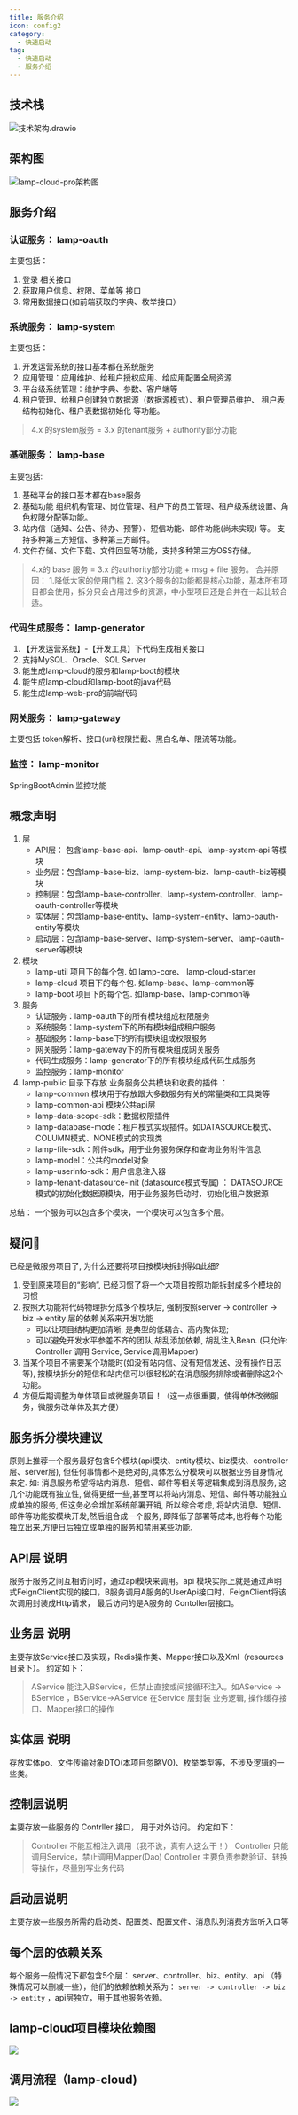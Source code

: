 ```yaml
---
title: 服务介绍
icon: config2
category:
  - 快速启动
tag:
  - 快速启动
  - 服务介绍
---
```


## 技术栈

![技术架构.drawio](/images/start/技术架构.drawio.png)



## 架构图

![lamp-cloud-pro架构图](/images/global/lamp-cloud-pro架构图.png)



## 服务介绍

### 认证服务： lamp-oauth

主要包括：

1. 登录 相关接口
2. 获取用户信息、权限、菜单等 接口
3. 常用数据接口(如前端获取的字典、枚举接口）

### 系统服务： lamp-system

主要包括：

1. 开发运营系统的接口基本都在系统服务
2. 应用管理：应用维护、给租户授权应用、给应用配置全局资源
3. 平台级系统管理：维护字典、参数、客户端等
4. 租户管理、给租户创建独立数据源（数据源模式）、租户管理员维护、 租户表结构初始化、租户表数据初始化 等功能。

> 4.x 的system服务 = 3.x 的tenant服务 + authority部分功能

### 基础服务： lamp-base

主要包括:

1. 基础平台的接口基本都在base服务
2. 基础功能 组织机构管理、岗位管理、租户下的员工管理、租户级系统设置、角色权限分配等功能。
3. 站内信（通知、公告、待办、预警）、短信功能、邮件功能(尚未实现) 等。 支持多种第三方短信、多种第三方邮件。
4. 文件存储、文件下载、文件回显等功能，支持多种第三方OSS存储。

> 4.x的 base 服务 = 3.x 的authority部分功能 + msg + file 服务。 合并原因： 1.降低大家的使用门槛 2. 这3个服务的功能都是核心功能，基本所有项目都会使用，拆分只会占用过多的资源，中小型项目还是合并在一起比较合适。

### 代码生成服务： lamp-generator

1. 【开发运营系统】-【开发工具】下代码生成相关接口
2. 支持MySQL、Oracle、SQL Server
3. 能生成lamp-cloud的服务和lamp-boot的模块
4. 能生成lamp-cloud和lamp-boot的java代码
5. 能生成lamp-web-pro的前端代码

### 网关服务： lamp-gateway

主要包括 token解析、接口(uri)权限拦截、黑白名单、限流等功能。 

### 监控： lamp-monitor

SpringBootAdmin 监控功能



## 概念声明

1. 层
   - API层： 包含lamp-base-api、lamp-oauth-api、lamp-system-api  等模块
   - 业务层：包含lamp-base-biz、lamp-system-biz、lamp-oauth-biz等模块
   - 控制层：包含lamp-base-controller、lamp-system-controller、lamp-oauth-controller等模块
   - 实体层：包含lamp-base-entity、lamp-system-entity、lamp-oauth-entity等模块
   - 启动层：包含lamp-base-server、lamp-system-server、lamp-oauth-server等模块
2. 模块
   - lamp-util 项目下的每个包. 如 lamp-core、 lamp-cloud-starter
   - lamp-cloud 项目下的每个包. 如lamp-base、lamp-common等
   - lamp-boot 项目下的每个包. 如lamp-base、lamp-common等
3. 服务
   - 认证服务：lamp-oauth下的所有模块组成权限服务
   - 系统服务：lamp-system下的所有模块组成租户服务
   - 基础服务：lamp-base下的所有模块组成权限服务
   - 网关服务：lamp-gateway下的所有模块组成网关服务
   - 代码生成服务：lamp-generator下的所有模块组成代码生成服务
   - 监控服务：lamp-monitor 
4. lamp-public 目录下存放 业务服务公共模块和收费的插件 ：
   - lamp-common 模块用于存放跟大多数服务有关的常量类和工具类等
   - lamp-common-api 模块公共api层
   - lamp-data-scope-sdk：数据权限插件
   - lamp-database-mode：租户模式实现插件。如DATASOURCE模式、COLUMN模式、NONE模式的实现类
   - lamp-file-sdk：附件sdk，用于业务服务保存和查询业务附件信息
   - lamp-model：公共的model对象
   - lamp-userinfo-sdk：用户信息注入器
   - lamp-tenant-datasource-init (datasource模式专属) ： DATASOURCE模式的初始化数据源模块，用于业务服务启动时，初始化租户数据源

总结： 一个服务可以包含多个模块，一个模块可以包含多个层。



## 疑问🤔️

已经是微服务项目了, 为什么还要将项目按模块拆封得如此细?

1. 受到原来项目的“影响”, 已经习惯了将一个大项目按照功能拆封成多个模块的习惯
2. 按照大功能将代码物理拆分成多个模块后, 强制按照server -> controller -> biz -> entity 层的依赖关系来开发功能
   - 可以让项目结构更加清晰, 是典型的低耦合、高内聚体现; 
   - 可以避免开发水平参差不齐的团队,胡乱添加依赖, 胡乱注入Bean. (只允许: Controller 调用 Service, Service调用Mapper) 
3. 当某个项目不需要某个功能时(如没有站内信、没有短信发送、没有操作日志等), 按模块拆分的短信和站内信可以很轻松的在消息服务排除或者删除这2个功能。
4. 方便后期调整为单体项目或微服务项目！（这一点很重要，使得单体改微服务，微服务改单体及其方便）



## 服务拆分模块建议

原则上推荐一个服务最好包含5个模块(api模块、entity模块、biz模块、controller层、server层), 但任何事情都不是绝对的,具体怎么分模块可以根据业务自身情况来定.
如: 消息服务希望将站内消息、短信、邮件等相关等逻辑集成到消息服务, 这几个功能既有独立性, 做得更细一些,甚至可以将站内消息、短信、邮件等功能独立成单独的服务, 但这务必会增加系统部署开销, 所以综合考虑, 将站内消息、短信、邮件等功能按模块开发,然后组合成一个服务, 即降低了部署等成本,也将每个功能独立出来,方便日后独立成单独的服务和禁用某些功能.



## API层 说明

服务于服务之间互相访问时，通过api模块来调用。api 模块实际上就是通过声明式FeignClient实现的接口，B服务调用A服务的UserApi接口时，FeignClient将该次调用封装成Http请求， 最后访问的是A服务的 Contoller层接口。

## 业务层 说明

主要存放Service接口及实现，Redis操作类、Mapper接口以及Xml（resources目录下）。
约定如下：

> AService 能注入BService，但禁止直接或间接循环注入。如AService -> BService ，BService->AService
> 在Service 层封装 业务逻辑, 操作缓存接口、Mapper接口的操作

## 实体层 说明

 存放实体po、文件传输对象DTO(本项目忽略VO)、枚举类型等，不涉及逻辑的一些类。

## 控制层说明

主要存放一些服务的 Contrller 接口， 用于对外访问。
约定如下：

> Controller 不能互相注入调用（我不说，真有人这么干！）
> Controller 只能调用Service，禁止调用Mapper(Dao)
> Controller 主要负责参数验证、转换等操作，尽量别写业务代码

## 启动层说明

主要存放一些服务所需的启动类、配置类、配置文件、消息队列消费方监听入口等



## 每个层的依赖关系

每个服务一般情况下都包含5个层： server、controller、biz、entity、api （特殊情况可以删减一些），他们的依赖依赖关系为： `server -> controller -> biz -> entity`  ，api层独立，用于其他服务依赖。  



## lamp-cloud项目模块依赖图

![](/images/start/lamp-cloud依赖图.png)  

## 调用流程（lamp-cloud)

![](/images/start/lamp-cloud调用流程.drawio.png)
